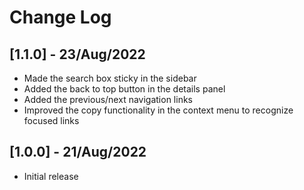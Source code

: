 # Change Log

## [1.1.0] - 23/Aug/2022

-   Made the search box sticky in the sidebar
-   Added the back to top button in the details panel
-   Added the previous/next navigation links
-   Improved the copy functionality in the context menu to recognize focused links

## [1.0.0] - 21/Aug/2022

-   Initial release
